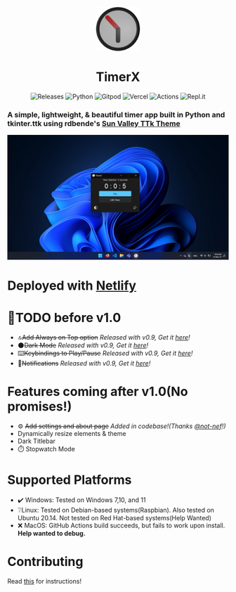 <p align="center">
    <img alt="TimerX Logo" src="./assets/logo_new.png" width="100px" />
    <h1 align="center">TimerX</h1>
</p>

<p align="center">
    <a style="text-decoration:none" href="https://github.com/sumeshir26/TimerX/releases">
        <img src="https://img.shields.io/github/release/sumeshir26/TimerX.svg?style=flat-square" alt="Releases" width="117px" />
    </a>
    <a style="text-decoration:none" href="https://python.org">
        <img src="https://img.shields.io/badge/python-3670A0?style=for-the-badge&logo=python&logoColor=ffdd54" alt="Python" />
    </a>
    <a style="text-decoration:none" href="https://gitpod.io">
        <img src="https://img.shields.io/badge/gitpod-f06611.svg?style=for-the-badge&logo=gitpod&logoColor=white" alt="Gitpod" />
    </a>
    <a style="text-decoration:none" href="https://vercel.com">
        <img src="https://img.shields.io/badge/vercel-%23000000.svg?style=for-the-badge&logo=vercel&logoColor=white" alt="Vercel" />
    </a>
    <a style="text-decoration:none" href="https://github.com/sumeshir26/TimerX/actions">
        <img src="https://img.shields.io/badge/githubactions-%232671E5.svg?style=for-the-badge&logo=githubactions&logoColor=white" alt="Actions" />
    </a>
    <a style="text-decoration:none" href="https://repl.it">
        <img src="https://img.shields.io/badge/Repl.it-%230D101E.svg?style=for-the-badge&logo=replit&logoColor=white" alt="Repl.it" />
    </a>
</p>

### A simple, lightweight, & beautiful timer app built in Python and tkinter.ttk using rdbende's [Sun Valley TTk Theme](https://github.com/rdbende/Sun-Valley-TTk-Theme)

<p style="text-align: center;">
    <img src="./assets/readme/dark.png"></img>
</p>
    
# Deployed with [Netlify](netlify.app)
    
# 🎯TODO before v1.0
- 🔝~~Add Always on Top option~~ _Released with v0.9, Get it [here](https://github.com/sumeshir26/TimerX/releases)!_
- 🌑~~Dark Mode~~ _Released with v0.9, Get it [here](https://github.com/sumeshir26/TimerX/releases)!_
- ⌨️~~Keybindings to Play/Pause~~ _Released with v0.9, Get it [here](https://github.com/sumeshir26/TimerX/releases)!_
- 🔔~~Notifications~~ _Released with v0.9, Get it [here](https://github.com/sumeshir26/TimerX/releases)!_
# Features coming after v1.0(No promises!)
- ⚙️ ~~Add settings and about page~~ _Added in codebase!(Thanks [@not-nef](https://github.com/not-nef)!)_
- Dynamically resize elements & theme
- Dark Titlebar
- ⏱️ Stopwatch Mode

# Supported Platforms
- ✔️ Windows: Tested on Windows 7,10, and 11
- ❔Linux: Tested on Debian-based systems(Raspbian<!-- and ZorinOS-->). Also tested on Ubuntu 20.14. Not tested on Red Hat-based systems(Help Wanted)
- ❌ MacOS: GitHub Actions build succeeds, but fails to work upon install. **Help wanted to debug.**

# Contributing

Read [this](./CONTRIBUTING.md) for instructions!
